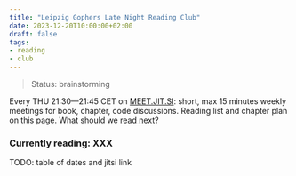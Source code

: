 ```yaml
---
title: "Leipzig Gophers Late Night Reading Club"
date: 2023-12-20T10:00:00+02:00
draft: false
tags:
- reading
- club
---
```


> Status: brainstorming

Every THU 21:30&mdash;21:45 CET on
[MEET.JIT.SI](LGRC-4355a46b19d348dc2f57c046f8ef63d4538ebb936000f3c9ee954a27460dd865):
short, max 15 minutes weekly meetings for book, chapter, code discussions.
Reading list and chapter plan on this page. What should we [read
next](https://github.com/golang-leipzig/golang-leipzig.github.io/issues/new?template=reading-club-book-proposal.md)?

### Currently reading: XXX

TODO: table of dates and jitsi link

